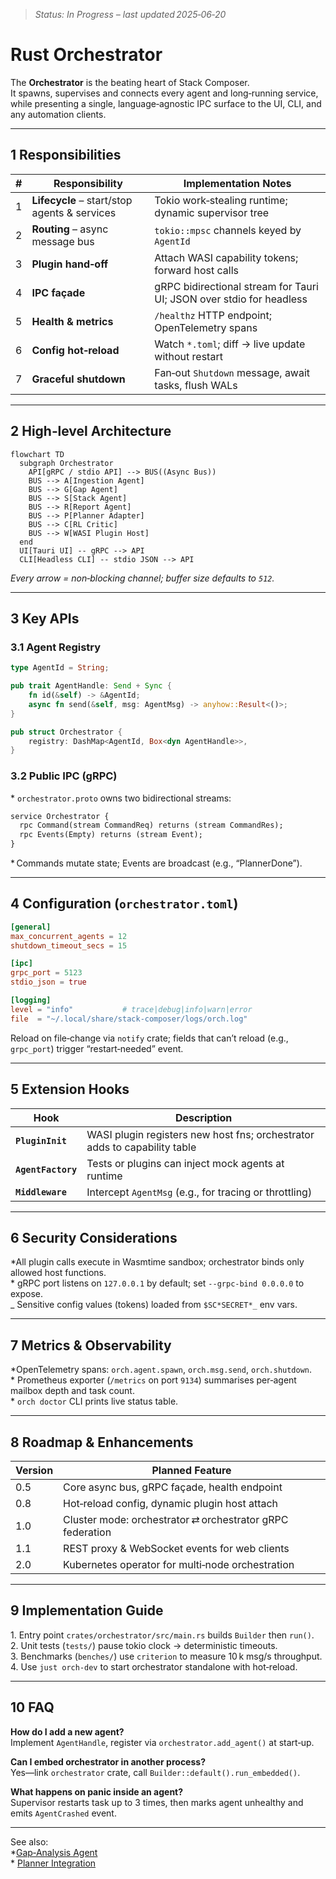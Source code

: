 > _Status: In Progress – last updated 2025‑06‑20_

# Rust Orchestrator

The **Orchestrator** is the beating heart of Stack Composer.  
It spawns, supervises and connects every agent and long‑running service, while
presenting a single, language‑agnostic IPC surface to the UI, CLI, and any
automation clients.

---

## 1 Responsibilities

| #   | Responsibility                               | Implementation Notes                                                 |
| --- | -------------------------------------------- | -------------------------------------------------------------------- |
| 1   | **Lifecycle** – start/stop agents & services | Tokio work‑stealing runtime; dynamic supervisor tree                 |
| 2   | **Routing** – async message bus              | `tokio::mpsc` channels keyed by `AgentId`                            |
| 3   | **Plugin hand‑off**                          | Attach WASI capability tokens; forward host calls                    |
| 4   | **IPC façade**                               | gRPC bidirectional stream for Tauri UI; JSON over stdio for headless |
| 5   | **Health & metrics**                         | `/healthz` HTTP endpoint; OpenTelemetry spans                        |
| 6   | **Config hot‑reload**                        | Watch `*.toml`; diff → live update without restart                   |
| 7   | **Graceful shutdown**                        | Fan‑out `Shutdown` message, await tasks, flush WALs                  |

---

## 2 High‑level Architecture

```mermaid
flowchart TD
  subgraph Orchestrator
    API[gRPC / stdio API] --> BUS((Async Bus))
    BUS --> A[Ingestion Agent]
    BUS --> G[Gap Agent]
    BUS --> S[Stack Agent]
    BUS --> R[Report Agent]
    BUS --> P[Planner Adapter]
    BUS --> C[RL Critic]
    BUS --> W[WASI Plugin Host]
  end
  UI[Tauri UI] -- gRPC --> API
  CLI[Headless CLI] -- stdio JSON --> API
```

_Every arrow = non‑blocking channel; buffer size defaults to `512`._

---

## 3 Key APIs

### 3.1 Agent Registry

```rust
type AgentId = String;

pub trait AgentHandle: Send + Sync {
    fn id(&self) -> &AgentId;
    async fn send(&self, msg: AgentMsg) -> anyhow::Result<()>;
}

pub struct Orchestrator {
    registry: DashMap<AgentId, Box<dyn AgentHandle>>,
}
```

### 3.2 Public IPC (gRPC)

\* `orchestrator.proto` owns two bidirectional streams:

```protobuf
service Orchestrator {
  rpc Command(stream CommandReq) returns (stream CommandRes);
  rpc Events(Empty) returns (stream Event);
}
```

\* Commands mutate state; Events are broadcast (e.g., “PlannerDone”).

---

## 4 Configuration (`orchestrator.toml`)

```toml
[general]
max_concurrent_agents = 12
shutdown_timeout_secs = 15

[ipc]
grpc_port = 5123
stdio_json = true

[logging]
level = "info"           # trace|debug|info|warn|error
file  = "~/.local/share/stack-composer/logs/orch.log"
```

Reload on file‑change via `notify` crate; fields that can’t reload (e.g.,
`grpc_port`) trigger “restart‑needed” event.

---

## 5 Extension Hooks

| Hook               | Description                                                               |
| ------------------ | ------------------------------------------------------------------------- |
| **`PluginInit`**   | WASI plugin registers new host fns; orchestrator adds to capability table |
| **`AgentFactory`** | Tests or plugins can inject mock agents at runtime                        |
| **`Middleware`**   | Intercept `AgentMsg` (e.g., for tracing or throttling)                    |

---

## 6 Security Considerations

*All plugin calls execute in Wasmtime sandbox; orchestrator binds only allowed
host functions.  
* gRPC port listens on `127.0.0.1` by default; set `--grpc-bind 0.0.0.0` to
expose.  
_ Sensitive config values (tokens) loaded from `$SC*SECRET*_` env vars.

---

## 7 Metrics & Observability

*OpenTelemetry spans: `orch.agent.spawn`, `orch.msg.send`, `orch.shutdown`.  
* Prometheus exporter (`/metrics` on port `9134`) summarises per‑agent mailbox
depth and task count.  
\* `orch doctor` CLI prints live status table.

---

## 8 Roadmap & Enhancements

| Version | Planned Feature                                           |
| ------- | --------------------------------------------------------- |
| 0.5     | Core async bus, gRPC façade, health endpoint              |
| 0.8     | Hot‑reload config, dynamic plugin host attach             |
| 1.0     | Cluster mode: orchestrator ⇄ orchestrator gRPC federation |
| 1.1     | REST proxy & WebSocket events for web clients             |
| 2.0     | Kubernetes operator for multi‑node orchestration          |

---

## 9 Implementation Guide

1. Entry point `crates/orchestrator/src/main.rs` builds `Builder` then `run()`.  
2. Unit tests (`tests/`) pause tokio clock → deterministic timeouts.  
3. Benchmarks (`benches/`) use `criterion` to measure 10 k msg/s throughput.  
4. Use `just orch-dev` to start orchestrator standalone with hot‑reload.

---

## 10 FAQ

**How do I add a new agent?**  
Implement `AgentHandle`, register via `orchestrator.add_agent()` at start‑up.

**Can I embed orchestrator in another process?**  
Yes—link `orchestrator` crate, call `Builder::default().run_embedded()`.

**What happens on panic inside an agent?**  
Supervisor restarts task up to 3 times, then marks agent unhealthy and emits
`AgentCrashed` event.

---

See also:  
*[Gap‑Analysis Agent](gap-agent.md)  
* [Planner Integration](../ai-sub-system-docs/planner-integration.md)
